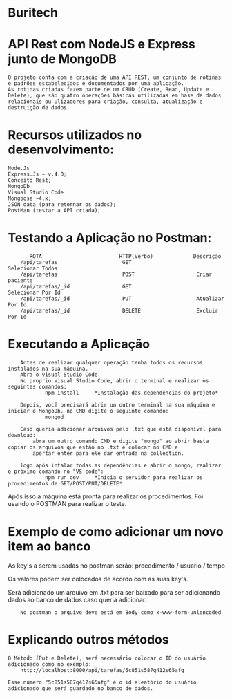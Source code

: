 # Buritech
# API Rest com NodeJS e Express junto de MongoDB

    O projeto conta com a criação de uma API REST, um conjunto de rotinas e padrões estabelecidos e documentados por uma aplicação. 
    As rotinas criadas fazem parte de um CRUD (Create, Read, Update e Delete), que são quatro operações básicas utilizadas em base de dados relacionais ou ulizadores para criação, consulta, atualização e destruição de dados.

# Recursos utilizados no desenvolvimento:
    Node.Js
    Express.Js ~ v.4.0;
    Conceito Rest;
    MongoDb 
    Visual Studio Code 
    Mongoose ~4.x;
    JSON data (para retornar os dados);
    PostMan (testar a API criada);

# Testando a Aplicação no Postman:

           ROTA                         HTTP(Verbo)             Descrição
        /api/tarefas                     GET                     Selecionar Todos
        /api/tarefas                     POST                    Criar paciente
        /api/tarefas/_id                 GET                     Selecionar Por Id
        /api/tarefas/_id                 PUT                     Atualizar Por Id
        /api/tarefas/_id                 DELETE                  Excluir Por Id

# Executando a Aplicação
        
        Antes de realizar qualquer operação tenha todos os recursos instalados na sua máquina.
        Abra o visual Studio Code.
        No proprio Visual Studio Code, abrir o terminal e realizar os seguintes comandos:
                npm install     *Instalação das dependências do projeto*
                
        Depois, você precisará abrir um outro terminal na sua máquina e iniciar o MongoDb, no CMD digite o seguinte comando:
                mongod
        
        Caso queria adicionar arquivos pelo .txt que está disponível para download:
            abra um outro comando CMD e digite "mongo" ao abrir basta copiar os arquivos que estão no .txt e colocar no CMD e
            apertar enter para ele dar entrada na collection.
                
        logo após intalar todas as dependências e abrir o mongo, realizar o próximo comando no "VS code":
                npm run dev     *Inicia o servidor para realizar os procedimentos de GET/POST/PUT/DELETE*

        

Após isso a máquina está pronta para realizar os procedimentos.
Foi usando o POSTMAN para realizar o teste.

# Exemplo de como adicionar um novo item ao banco

 As key's a serem usadas no postman serão:
  procedimento / usuario / tempo
 
 Os valores podem ser colocados de acordo com as suas key's.
      
 Será adicionado um arquivo em .txt para ser baixado para ser adicionando dados ao banco de dados caso queria adicionar.
 
        No postman o arquivo deve está em Body como x-www-form-unlencoded
        
# Explicando outros métodos

    O Método (Put e Delete), será necessário colocar o ID do usuário adicionado como no exemplo:
        http://localhost:8000/api/tarefas/5c851s587q412s65afg
        
    Esse número "5c851s587q412s65afg" é o id aleatório do usuário adicionado que será guardado no banco de dados.
